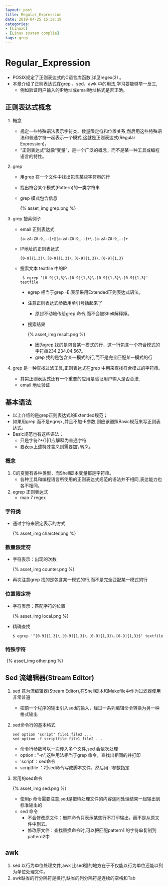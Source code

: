```yaml
---
layout: post
title: Regular_Expression
date: 2019-04-25 15:38:19
categories: 
- [LinuxC]
- [Linux system complie]
tags: grep
---
```


#  Regular_Expression 

+ POSIX规定了正则表达式的C语言库函数,详见regex(3) 。
+ 本章介绍了正则表达式在grep 、sed、awk 中的用法,学习要能够举一反三,
  + 例如验证用户输入的IP地址或email地址格式是否正确。

## 正则表达式概念

1. 概念

   + 规定一些特殊语法表示字符类、数量限定符和位置关系,然后用这些特殊语法和普通字符一起表示一个模式,这就是正则表达式(Regular Expression)。
   + “正则表达式”就像“变量”，是一个广泛的概念，而不是某一种工具或编程语言的特性。

2. grep

   + 用grep 在一个文件中找出包含某些字符串的行

   + 找出符合某个模式(Pattern)的一类字符串

   + grep 模式包含信息

     {% asset_img grep.png %}

3. grep 搜索例子

   + email 正则表达式

     ```
     [a-zA-Z0-9_.-]+@[a-zA-Z0-9_.-]+\.[a-zA-Z0-9_.-]+ 
     ```

   + IP地址的正则表达式

     ```
     [0-9]{1,3}\.[0-9]{1,3}\.[0-9]{1,3}\.[0-9]{1,3}
     ```

   + 搜索文本 textfile 中的IP

     ```
      $ egrep '[0-9]{1,3}\.[0-9]{1,3}\.[0-9]{1,3}\.[0-9]{1,3}' testfile
     ```

     + egrep 相当于grep -E,表示采用Extended正则表达式语法。

     + 注意正则表达式参数用单引号括起来了

       + 原封不动地传给grep 命令,而不会被Shell解释掉。

     + 搜索结果

       {% asset_img result.png %}

       + 因为grep 找的是包含某一模式的行，这一行包含一个符合模式的字符串234.234.04.567。
       + grep 找的是包含某一模式的行,而不是完全匹配某一模式的行

4. grep 是一种查找过滤工具,正则表达式在grep 中用来查找符合模式的字符串。

   + 其实正则表达式还有一个重要的应用是验证用户输入是否合法,
   + email 地址验证

## 基本语法

+ 以上介绍的是grep正则表达式的Extended规范；
+ 如果用grep 而不是egrep ,并且不加-E参数,则应该遵照Basic规范来写正则表达式。
+ Basic规范也有这些语法；
  + 只是字符?+{}|()应解释为普通字符
  + 要表示上述特殊含义则需要加\ 转义。

### 概念

1. C的变量有各种类型，而Shell脚本变量都是字符串。
   + 各种工具和编程语言所使用的正则表达式规范的语法并不相同,表达能力也各不相同。
2. egrep 正则表达式
   + man 7 regex 

### 字符类

+ 通过字符来限定表示的方式

  {% asset_img charcter.png %}

###  数量限定符

+ 字符表示：出现的次数

  {% asset_img counter.png %}

+ 再次注意grep 找的是包含某一模式的行,而不是完全匹配某一模式的行

###  位置限定符

+ 字符表示：匹配字符的位置

  {% asset_img local.png %}

+ 精确查找

  ```
  $ egrep '^[0-9]{1,3}\.[0-9]{1,3}\.[0-9]{1,3}\.[0-9]{1,3}$' textfile
  ```

### 特殊字符

​	{% asset_img other.png %}

## Sed 流编辑器(Stream Editor)
1. sed 意为流编辑器(Stream Editor),在Shell脚本和Makefile中作为过滤器使用非常普遍

   + 把前一个程序的输出引入sed的输入，经过一系列编辑命令转换为另一种格式输出

2. sed命令行的基本格式

   ```
   sed option 'script' file1 file2 ...		
   sed option -f scriptfile file1 file2 ...
   ```

   + 命令行参数可以一次传入多个文件,sed 会依次处理
   + option : "-n",这种用法相当于grep 命令，查找出相同的并打印
   + 'script'：sed命令
   + scriptfile ：将sed命令写成脚本文件，然后用-f参数指定

3. 常用的sed命令

   {% asset_img sed.png %}

   + 使用p 命令需要注意,sed是把待处理文件的内容连同处理结果一起输出到标准输出的
   + sed 命令
     + 不会修改原文件：删除命令只表示某些行不打印输出，而不是从原文件中删去。
     + 修改原文件：查找替换命令时,可以把匹配pattern1 的字符串复制到pattern2中

## awk

1. sed 以行为单位处理文件,awk 比sed强的地方在于不仅能以行为单位还能以列为单位处理文件。
2. awk缺省的行分隔符是换行,缺省的列分隔符是连续的空格和Tab